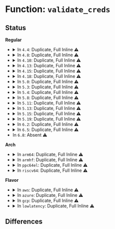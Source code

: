 # Function: <code>validate_creds</code>

## Status
<b>Regular</b>
<ul>
<li>
<details>
<summary>In <code>4.4</code>: Duplicate, Full Inline ⚠️</summary>

**Collision:** Static Duplication

**Inline:** Full

**Transformation:** False

**Instances:**

```
In kernel/fork.c (0)
Location: include/linux/cred.h:206
Inline: True
```
```
In kernel/cred.c (0)
Location: include/linux/cred.h:206
Inline: True
```
```
In kernel/cgroup.c (0)
Location: include/linux/cred.h:206
Inline: True
```
```
In kernel/user_namespace.c (0)
Location: include/linux/cred.h:206
Inline: True
```
```
In fs/open.c (0)
Location: include/linux/cred.h:206
Inline: True
```
```
In fs/file_table.c (0)
Location: include/linux/cred.h:206
Inline: True
```
```
In fs/coredump.c (0)
Location: include/linux/cred.h:206
Inline: True
```
```
In fs/proc/array.c (0)
Location: include/linux/cred.h:206
Inline: True
```
```
In security/keys/keyctl.c (0)
Location: include/linux/cred.h:206
Inline: True
```
```
In security/keys/process_keys.c (0)
Location: include/linux/cred.h:206
Inline: True
```
```
In security/keys/request_key.c (0)
Location: include/linux/cred.h:206
Inline: True
```
```
In security/keys/request_key_auth.c (0)
Location: include/linux/cred.h:206
Inline: True
```
```
In security/selinux/hooks.c (0)
Location: include/linux/cred.h:206
Inline: True
```
```
In security/apparmor/domain.c (0)
Location: include/linux/cred.h:206
Inline: True
```
```
In security/apparmor/lsm.c (0)
Location: include/linux/cred.h:206
Inline: True
```
```
In drivers/usb/core/devio.c (0)
Location: include/linux/cred.h:206
Inline: True
```
```
In net/core/sock.c (0)
Location: include/linux/cred.h:206
Inline: True
```
```
In net/unix/af_unix.c (0)
Location: include/linux/cred.h:206
Inline: True
```
```
In net/dns_resolver/dns_key.c (0)
Location: include/linux/cred.h:206
Inline: True
```
</details>
</li>
<li>
<details>
<summary>In <code>4.8</code>: Duplicate, Full Inline ⚠️</summary>

**Collision:** Static Duplication

**Inline:** Full

**Transformation:** False

**Instances:**

```
In kernel/fork.c (0)
Location: include/linux/cred.h:206
Inline: True
```
```
In kernel/cred.c (0)
Location: include/linux/cred.h:206
Inline: True
```
```
In kernel/cgroup.c (0)
Location: include/linux/cred.h:206
Inline: True
```
```
In kernel/user_namespace.c (0)
Location: include/linux/cred.h:206
Inline: True
```
```
In fs/open.c (0)
Location: include/linux/cred.h:206
Inline: True
```
```
In fs/file_table.c (0)
Location: include/linux/cred.h:206
Inline: True
```
```
In fs/coredump.c (0)
Location: include/linux/cred.h:206
Inline: True
```
```
In fs/proc/array.c (0)
Location: include/linux/cred.h:206
Inline: True
```
```
In security/keys/keyctl.c (0)
Location: include/linux/cred.h:206
Inline: True
```
```
In security/keys/process_keys.c (0)
Location: include/linux/cred.h:206
Inline: True
```
```
In security/keys/request_key.c (0)
Location: include/linux/cred.h:206
Inline: True
```
```
In security/keys/request_key_auth.c (0)
Location: include/linux/cred.h:206
Inline: True
```
```
In security/selinux/hooks.c (0)
Location: include/linux/cred.h:206
Inline: True
```
```
In security/apparmor/domain.c (0)
Location: include/linux/cred.h:206
Inline: True
```
```
In security/apparmor/lsm.c (0)
Location: include/linux/cred.h:206
Inline: True
```
```
In drivers/usb/core/devio.c (0)
Location: include/linux/cred.h:206
Inline: True
```
```
In net/core/sock.c (0)
Location: include/linux/cred.h:206
Inline: True
```
```
In net/unix/af_unix.c (0)
Location: include/linux/cred.h:206
Inline: True
```
```
In net/dns_resolver/dns_key.c (0)
Location: include/linux/cred.h:206
Inline: True
```
</details>
</li>
<li>
<details>
<summary>In <code>4.10</code>: Duplicate, Full Inline ⚠️</summary>

**Collision:** Static Duplication

**Inline:** Full

**Transformation:** False

**Instances:**

```
In arch/x86/kernel/cpu/intel_rdt_rdtgroup.c (0)
Location: include/linux/cred.h:197
Inline: True
```
```
In kernel/fork.c (0)
Location: include/linux/cred.h:197
Inline: True
```
```
In kernel/ptrace.c (0)
Location: include/linux/cred.h:197
Inline: True
```
```
In kernel/cred.c (0)
Location: include/linux/cred.h:197
Inline: True
```
```
In kernel/cgroup.c (0)
Location: include/linux/cred.h:197
Inline: True
```
```
In kernel/user_namespace.c (0)
Location: include/linux/cred.h:197
Inline: True
```
```
In fs/open.c (0)
Location: include/linux/cred.h:197
Inline: True
```
```
In fs/file_table.c (0)
Location: include/linux/cred.h:197
Inline: True
```
```
In fs/coredump.c (0)
Location: include/linux/cred.h:197
Inline: True
```
```
In fs/proc/array.c (0)
Location: include/linux/cred.h:197
Inline: True
```
```
In security/keys/keyctl.c (0)
Location: include/linux/cred.h:197
Inline: True
```
```
In security/keys/process_keys.c (0)
Location: include/linux/cred.h:197
Inline: True
```
```
In security/keys/request_key.c (0)
Location: include/linux/cred.h:197
Inline: True
```
```
In security/keys/request_key_auth.c (0)
Location: include/linux/cred.h:197
Inline: True
```
```
In security/selinux/hooks.c (0)
Location: include/linux/cred.h:197
Inline: True
```
```
In security/apparmor/domain.c (0)
Location: include/linux/cred.h:197
Inline: True
```
```
In security/apparmor/lsm.c (0)
Location: include/linux/cred.h:197
Inline: True
```
```
In drivers/usb/core/devio.c (0)
Location: include/linux/cred.h:197
Inline: True
```
```
In net/core/sock.c (0)
Location: include/linux/cred.h:197
Inline: True
```
```
In net/unix/af_unix.c (0)
Location: include/linux/cred.h:197
Inline: True
```
```
In net/dns_resolver/dns_key.c (0)
Location: include/linux/cred.h:197
Inline: True
```
</details>
</li>
<li>
<details>
<summary>In <code>4.13</code>: Duplicate, Full Inline ⚠️</summary>

**Collision:** Static Duplication

**Inline:** Full

**Transformation:** False

**Instances:**

```
In arch/x86/kernel/cpu/intel_rdt_rdtgroup.c (0)
Location: include/linux/cred.h:198
Inline: True
```
```
In kernel/fork.c (0)
Location: include/linux/cred.h:198
Inline: True
```
```
In kernel/ptrace.c (0)
Location: include/linux/cred.h:198
Inline: True
```
```
In kernel/cred.c (0)
Location: include/linux/cred.h:198
Inline: True
```
```
In kernel/cgroup/cgroup.c (0)
Location: include/linux/cred.h:198
Inline: True
```
```
In kernel/user_namespace.c (0)
Location: include/linux/cred.h:198
Inline: True
```
```
In fs/open.c (0)
Location: include/linux/cred.h:198
Inline: True
```
```
In fs/file_table.c (0)
Location: include/linux/cred.h:198
Inline: True
```
```
In fs/coredump.c (0)
Location: include/linux/cred.h:198
Inline: True
```
```
In fs/proc/array.c (0)
Location: include/linux/cred.h:198
Inline: True
```
```
In security/keys/keyctl.c (0)
Location: include/linux/cred.h:198
Inline: True
```
```
In security/keys/process_keys.c (0)
Location: include/linux/cred.h:198
Inline: True
```
```
In security/keys/request_key.c (0)
Location: include/linux/cred.h:198
Inline: True
```
```
In security/keys/request_key_auth.c (0)
Location: include/linux/cred.h:198
Inline: True
```
```
In security/selinux/hooks.c (0)
Location: include/linux/cred.h:198
Inline: True
```
```
In security/apparmor/domain.c (0)
Location: include/linux/cred.h:198
Inline: True
```
```
In security/apparmor/lsm.c (0)
Location: include/linux/cred.h:198
Inline: True
```
```
In drivers/usb/core/devio.c (0)
Location: include/linux/cred.h:198
Inline: True
```
```
In net/core/sock.c (0)
Location: include/linux/cred.h:198
Inline: True
```
```
In net/unix/af_unix.c (0)
Location: include/linux/cred.h:198
Inline: True
```
```
In net/dns_resolver/dns_key.c (0)
Location: include/linux/cred.h:198
Inline: True
```
</details>
</li>
<li>
<details>
<summary>In <code>4.15</code>: Duplicate, Full Inline ⚠️</summary>

**Collision:** Static Duplication

**Inline:** Full

**Transformation:** False

**Instances:**

```
In arch/x86/kernel/cpu/intel_rdt_rdtgroup.c (0)
Location: include/linux/cred.h:199
Inline: True
```
```
In kernel/fork.c (0)
Location: include/linux/cred.h:199
Inline: True
```
```
In kernel/ptrace.c (0)
Location: include/linux/cred.h:199
Inline: True
```
```
In kernel/cred.c (0)
Location: include/linux/cred.h:199
Inline: True
```
```
In kernel/cgroup/cgroup-v1.c (0)
Location: include/linux/cred.h:199
Inline: True
```
```
In kernel/user_namespace.c (0)
Location: include/linux/cred.h:199
Inline: True
```
```
In fs/open.c (0)
Location: include/linux/cred.h:199
Inline: True
```
```
In fs/file_table.c (0)
Location: include/linux/cred.h:199
Inline: True
```
```
In fs/coredump.c (0)
Location: include/linux/cred.h:199
Inline: True
```
```
In fs/proc/array.c (0)
Location: include/linux/cred.h:199
Inline: True
```
```
In security/keys/keyctl.c (0)
Location: include/linux/cred.h:199
Inline: True
```
```
In security/keys/process_keys.c (0)
Location: include/linux/cred.h:199
Inline: True
```
```
In security/keys/request_key.c (0)
Location: include/linux/cred.h:199
Inline: True
```
```
In security/keys/request_key_auth.c (0)
Location: include/linux/cred.h:199
Inline: True
```
```
In security/selinux/hooks.c (0)
Location: include/linux/cred.h:199
Inline: True
```
```
In security/apparmor/domain.c (0)
Location: include/linux/cred.h:199
Inline: True
```
```
In security/apparmor/lsm.c (0)
Location: include/linux/cred.h:199
Inline: True
```
```
In drivers/usb/core/devio.c (0)
Location: include/linux/cred.h:199
Inline: True
```
```
In net/core/sock.c (0)
Location: include/linux/cred.h:199
Inline: True
```
```
In net/unix/af_unix.c (0)
Location: include/linux/cred.h:199
Inline: True
```
```
In net/dns_resolver/dns_key.c (0)
Location: include/linux/cred.h:199
Inline: True
```
</details>
</li>
<li>
<details>
<summary>In <code>4.18</code>: Duplicate, Full Inline ⚠️</summary>

**Collision:** Static Duplication

**Inline:** Full

**Transformation:** False

**Instances:**

```
In arch/x86/kernel/cpu/intel_rdt_rdtgroup.c (0)
Location: include/linux/cred.h:198
Inline: True
```
```
In kernel/fork.c (0)
Location: include/linux/cred.h:198
Inline: True
```
```
In kernel/ptrace.c (0)
Location: include/linux/cred.h:198
Inline: True
```
```
In kernel/cred.c (0)
Location: include/linux/cred.h:198
Inline: True
```
```
In kernel/cgroup/cgroup-v1.c (0)
Location: include/linux/cred.h:198
Inline: True
```
```
In kernel/user_namespace.c (0)
Location: include/linux/cred.h:198
Inline: True
```
```
In fs/open.c (0)
Location: include/linux/cred.h:198
Inline: True
```
```
In fs/file_table.c (0)
Location: include/linux/cred.h:198
Inline: True
```
```
In fs/coredump.c (0)
Location: include/linux/cred.h:198
Inline: True
```
```
In fs/proc/array.c (0)
Location: include/linux/cred.h:198
Inline: True
```
```
In security/keys/keyctl.c (0)
Location: include/linux/cred.h:198
Inline: True
```
```
In security/keys/process_keys.c (0)
Location: include/linux/cred.h:198
Inline: True
```
```
In security/keys/request_key.c (0)
Location: include/linux/cred.h:198
Inline: True
```
```
In security/keys/request_key_auth.c (0)
Location: include/linux/cred.h:198
Inline: True
```
```
In security/selinux/hooks.c (0)
Location: include/linux/cred.h:198
Inline: True
```
```
In security/apparmor/domain.c (0)
Location: include/linux/cred.h:198
Inline: True
```
```
In security/apparmor/lsm.c (0)
Location: include/linux/cred.h:198
Inline: True
```
```
In drivers/usb/core/devio.c (0)
Location: include/linux/cred.h:198
Inline: True
```
```
In net/core/sock.c (0)
Location: include/linux/cred.h:198
Inline: True
```
```
In net/unix/af_unix.c (0)
Location: include/linux/cred.h:198
Inline: True
```
```
In net/dns_resolver/dns_key.c (0)
Location: include/linux/cred.h:198
Inline: True
```
</details>
</li>
<li>
<details>
<summary>In <code>5.0</code>: Duplicate, Full Inline ⚠️</summary>

**Collision:** Static Duplication

**Inline:** Full

**Transformation:** False

**Instances:**

```
In arch/x86/kernel/cpu/resctrl/rdtgroup.c (0)
Location: include/linux/cred.h:203
Inline: True
```
```
In kernel/fork.c (0)
Location: include/linux/cred.h:203
Inline: True
```
```
In kernel/ptrace.c (0)
Location: include/linux/cred.h:203
Inline: True
```
```
In kernel/cred.c (0)
Location: include/linux/cred.h:203
Inline: True
```
```
In kernel/cgroup/cgroup-v1.c (0)
Location: include/linux/cred.h:203
Inline: True
```
```
In kernel/user_namespace.c (0)
Location: include/linux/cred.h:203
Inline: True
```
```
In fs/open.c (0)
Location: include/linux/cred.h:203
Inline: True
```
```
In fs/file_table.c (0)
Location: include/linux/cred.h:203
Inline: True
```
```
In fs/coredump.c (0)
Location: include/linux/cred.h:203
Inline: True
```
```
In fs/proc/array.c (0)
Location: include/linux/cred.h:203
Inline: True
```
```
In security/keys/keyctl.c (0)
Location: include/linux/cred.h:203
Inline: True
```
```
In security/keys/process_keys.c (0)
Location: include/linux/cred.h:203
Inline: True
```
```
In security/keys/request_key.c (0)
Location: include/linux/cred.h:203
Inline: True
```
```
In security/keys/request_key_auth.c (0)
Location: include/linux/cred.h:203
Inline: True
```
```
In security/selinux/hooks.c (0)
Location: include/linux/cred.h:203
Inline: True
```
```
In security/apparmor/domain.c (0)
Location: include/linux/cred.h:203
Inline: True
```
```
In security/apparmor/lsm.c (0)
Location: include/linux/cred.h:203
Inline: True
```
```
In drivers/usb/core/devio.c (0)
Location: include/linux/cred.h:203
Inline: True
```
```
In net/core/sock.c (0)
Location: include/linux/cred.h:203
Inline: True
```
```
In net/unix/af_unix.c (0)
Location: include/linux/cred.h:203
Inline: True
```
```
In net/dns_resolver/dns_key.c (0)
Location: include/linux/cred.h:203
Inline: True
```
</details>
</li>
<li>
<details>
<summary>In <code>5.3</code>: Duplicate, Full Inline ⚠️</summary>

**Collision:** Static Duplication

**Inline:** Full

**Transformation:** False

**Instances:**

```
In arch/x86/kernel/cpu/resctrl/rdtgroup.c (0)
Location: include/linux/cred.h:203
Inline: True
```
```
In kernel/fork.c (0)
Location: include/linux/cred.h:203
Inline: True
```
```
In kernel/ptrace.c (0)
Location: include/linux/cred.h:203
Inline: True
```
```
In kernel/cred.c (0)
Location: include/linux/cred.h:203
Inline: True
```
```
In kernel/cgroup/cgroup-v1.c (0)
Location: include/linux/cred.h:203
Inline: True
```
```
In kernel/user_namespace.c (0)
Location: include/linux/cred.h:203
Inline: True
```
```
In fs/open.c (0)
Location: include/linux/cred.h:203
Inline: True
```
```
In fs/file_table.c (0)
Location: include/linux/cred.h:203
Inline: True
```
```
In fs/fs_context.c (0)
Location: include/linux/cred.h:203
Inline: True
```
```
In fs/coredump.c (0)
Location: include/linux/cred.h:203
Inline: True
```
```
In fs/proc/array.c (0)
Location: include/linux/cred.h:203
Inline: True
```
```
In security/keys/keyctl.c (0)
Location: include/linux/cred.h:203
Inline: True
```
```
In security/keys/process_keys.c (0)
Location: include/linux/cred.h:203
Inline: True
```
```
In security/keys/request_key.c (0)
Location: include/linux/cred.h:203
Inline: True
```
```
In security/keys/request_key_auth.c (0)
Location: include/linux/cred.h:203
Inline: True
```
```
In security/selinux/hooks.c (0)
Location: include/linux/cred.h:203
Inline: True
```
```
In security/apparmor/domain.c (0)
Location: include/linux/cred.h:203
Inline: True
```
```
In security/apparmor/lsm.c (0)
Location: include/linux/cred.h:203
Inline: True
```
```
In drivers/usb/core/devio.c (0)
Location: include/linux/cred.h:203
Inline: True
```
```
In net/core/sock.c (0)
Location: include/linux/cred.h:203
Inline: True
```
```
In net/unix/af_unix.c (0)
Location: include/linux/cred.h:203
Inline: True
```
```
In net/dns_resolver/dns_key.c (0)
Location: include/linux/cred.h:203
Inline: True
```
</details>
</li>
<li>
<details>
<summary>In <code>5.4</code>: Duplicate, Full Inline ⚠️</summary>

**Collision:** Static Duplication

**Inline:** Full

**Transformation:** False

**Instances:**

```
In arch/x86/kernel/cpu/resctrl/rdtgroup.c (0)
Location: include/linux/cred.h:203
Inline: True
```
```
In kernel/fork.c (0)
Location: include/linux/cred.h:203
Inline: True
```
```
In kernel/ptrace.c (0)
Location: include/linux/cred.h:203
Inline: True
```
```
In kernel/cred.c (0)
Location: include/linux/cred.h:203
Inline: True
```
```
In kernel/cgroup/cgroup-v1.c (0)
Location: include/linux/cred.h:203
Inline: True
```
```
In kernel/user_namespace.c (0)
Location: include/linux/cred.h:203
Inline: True
```
```
In fs/open.c (0)
Location: include/linux/cred.h:203
Inline: True
```
```
In fs/file_table.c (0)
Location: include/linux/cred.h:203
Inline: True
```
```
In fs/fs_context.c (0)
Location: include/linux/cred.h:203
Inline: True
```
```
In fs/io_uring.c (0)
Location: include/linux/cred.h:203
Inline: True
```
```
In fs/coredump.c (0)
Location: include/linux/cred.h:203
Inline: True
```
```
In fs/proc/array.c (0)
Location: include/linux/cred.h:203
Inline: True
```
```
In security/keys/keyctl.c (0)
Location: include/linux/cred.h:203
Inline: True
```
```
In security/keys/process_keys.c (0)
Location: include/linux/cred.h:203
Inline: True
```
```
In security/keys/request_key.c (0)
Location: include/linux/cred.h:203
Inline: True
```
```
In security/keys/request_key_auth.c (0)
Location: include/linux/cred.h:203
Inline: True
```
```
In security/selinux/hooks.c (0)
Location: include/linux/cred.h:203
Inline: True
```
```
In security/apparmor/domain.c (0)
Location: include/linux/cred.h:203
Inline: True
```
```
In security/apparmor/lsm.c (0)
Location: include/linux/cred.h:203
Inline: True
```
```
In drivers/usb/core/devio.c (0)
Location: include/linux/cred.h:203
Inline: True
```
```
In net/core/sock.c (0)
Location: include/linux/cred.h:203
Inline: True
```
```
In net/unix/af_unix.c (0)
Location: include/linux/cred.h:203
Inline: True
```
```
In net/dns_resolver/dns_key.c (0)
Location: include/linux/cred.h:203
Inline: True
```
</details>
</li>
<li>
<details>
<summary>In <code>5.8</code>: Duplicate, Full Inline ⚠️</summary>

**Collision:** Static Duplication

**Inline:** Full

**Transformation:** False

**Instances:**

```
In arch/x86/kernel/cpu/resctrl/rdtgroup.c (0)
Location: include/linux/cred.h:204
Inline: True
```
```
In kernel/fork.c (0)
Location: include/linux/cred.h:204
Inline: True
```
```
In kernel/ptrace.c (0)
Location: include/linux/cred.h:204
Inline: True
```
```
In kernel/nsproxy.c (0)
Location: include/linux/cred.h:204
Inline: True
```
```
In kernel/cred.c (0)
Location: include/linux/cred.h:204
Inline: True
```
```
In kernel/cgroup/cgroup-v1.c (0)
Location: include/linux/cred.h:204
Inline: True
```
```
In kernel/user_namespace.c (0)
Location: include/linux/cred.h:204
Inline: True
```
```
In kernel/watch_queue.c (0)
Location: include/linux/cred.h:204
Inline: True
```
```
In fs/open.c (0)
Location: include/linux/cred.h:204
Inline: True
```
```
In fs/file_table.c (0)
Location: include/linux/cred.h:204
Inline: True
```
```
In fs/fs_context.c (0)
Location: include/linux/cred.h:204
Inline: True
```
```
In fs/aio.c (0)
Location: include/linux/cred.h:204
Inline: True
```
```
In fs/io_uring.c (0)
Location: include/linux/cred.h:204
Inline: True
```
```
In fs/io-wq.c (0)
Location: include/linux/cred.h:204
Inline: True
```
```
In fs/coredump.c (0)
Location: include/linux/cred.h:204
Inline: True
```
```
In fs/proc/array.c (0)
Location: include/linux/cred.h:204
Inline: True
```
```
In security/keys/keyctl.c (0)
Location: include/linux/cred.h:204
Inline: True
```
```
In security/keys/process_keys.c (0)
Location: include/linux/cred.h:204
Inline: True
```
```
In security/keys/request_key.c (0)
Location: include/linux/cred.h:204
Inline: True
```
```
In security/keys/request_key_auth.c (0)
Location: include/linux/cred.h:204
Inline: True
```
```
In security/selinux/hooks.c (0)
Location: include/linux/cred.h:204
Inline: True
```
```
In security/apparmor/domain.c (0)
Location: include/linux/cred.h:204
Inline: True
```
```
In security/apparmor/lsm.c (0)
Location: include/linux/cred.h:204
Inline: True
```
```
In drivers/usb/core/devio.c (0)
Location: include/linux/cred.h:204
Inline: True
```
```
In net/core/sock.c (0)
Location: include/linux/cred.h:204
Inline: True
```
```
In net/unix/af_unix.c (0)
Location: include/linux/cred.h:204
Inline: True
```
```
In net/dns_resolver/dns_key.c (0)
Location: include/linux/cred.h:204
Inline: True
```
</details>
</li>
<li>
<details>
<summary>In <code>5.11</code>: Duplicate, Full Inline ⚠️</summary>

**Collision:** Static Duplication

**Inline:** Full

**Transformation:** False

**Instances:**

```
In arch/x86/kernel/cpu/resctrl/rdtgroup.c (0)
Location: include/linux/cred.h:204
Inline: True
```
```
In kernel/fork.c (0)
Location: include/linux/cred.h:204
Inline: True
```
```
In kernel/ptrace.c (0)
Location: include/linux/cred.h:204
Inline: True
```
```
In kernel/nsproxy.c (0)
Location: include/linux/cred.h:204
Inline: True
```
```
In kernel/cred.c (0)
Location: include/linux/cred.h:204
Inline: True
```
```
In kernel/cgroup/cgroup-v1.c (0)
Location: include/linux/cred.h:204
Inline: True
```
```
In kernel/user_namespace.c (0)
Location: include/linux/cred.h:204
Inline: True
```
```
In kernel/watch_queue.c (0)
Location: include/linux/cred.h:204
Inline: True
```
```
In fs/open.c (0)
Location: include/linux/cred.h:204
Inline: True
```
```
In fs/file_table.c (0)
Location: include/linux/cred.h:204
Inline: True
```
```
In fs/fs_context.c (0)
Location: include/linux/cred.h:204
Inline: True
```
```
In fs/aio.c (0)
Location: include/linux/cred.h:204
Inline: True
```
```
In fs/io_uring.c (0)
Location: include/linux/cred.h:204
Inline: True
```
```
In fs/io-wq.c (0)
Location: include/linux/cred.h:204
Inline: True
```
```
In fs/coredump.c (0)
Location: include/linux/cred.h:204
Inline: True
```
```
In fs/proc/array.c (0)
Location: include/linux/cred.h:204
Inline: True
```
```
In security/keys/keyctl.c (0)
Location: include/linux/cred.h:204
Inline: True
```
```
In security/keys/process_keys.c (0)
Location: include/linux/cred.h:204
Inline: True
```
```
In security/keys/request_key.c (0)
Location: include/linux/cred.h:204
Inline: True
```
```
In security/keys/request_key_auth.c (0)
Location: include/linux/cred.h:204
Inline: True
```
```
In security/selinux/hooks.c (0)
Location: include/linux/cred.h:204
Inline: True
```
```
In security/apparmor/domain.c (0)
Location: include/linux/cred.h:204
Inline: True
```
```
In security/apparmor/lsm.c (0)
Location: include/linux/cred.h:204
Inline: True
```
```
In drivers/usb/core/devio.c (0)
Location: include/linux/cred.h:204
Inline: True
```
```
In net/core/sock.c (0)
Location: include/linux/cred.h:204
Inline: True
```
```
In net/unix/af_unix.c (0)
Location: include/linux/cred.h:204
Inline: True
```
```
In net/dns_resolver/dns_key.c (0)
Location: include/linux/cred.h:204
Inline: True
```
</details>
</li>
<li>
<details>
<summary>In <code>5.13</code>: Duplicate, Full Inline ⚠️</summary>

**Collision:** Static Duplication

**Inline:** Full

**Transformation:** False

**Instances:**

```
In arch/x86/kernel/cpu/resctrl/rdtgroup.c (0)
Location: include/linux/cred.h:205
Inline: True
```
```
In kernel/fork.c (0)
Location: include/linux/cred.h:205
Inline: True
```
```
In kernel/ptrace.c (0)
Location: include/linux/cred.h:205
Inline: True
```
```
In kernel/nsproxy.c (0)
Location: include/linux/cred.h:205
Inline: True
```
```
In kernel/cred.c (0)
Location: include/linux/cred.h:205
Inline: True
```
```
In kernel/cgroup/cgroup-v1.c (0)
Location: include/linux/cred.h:205
Inline: True
```
```
In kernel/user_namespace.c (0)
Location: include/linux/cred.h:205
Inline: True
```
```
In kernel/watch_queue.c (0)
Location: include/linux/cred.h:205
Inline: True
```
```
In fs/open.c (0)
Location: include/linux/cred.h:205
Inline: True
```
```
In fs/file_table.c (0)
Location: include/linux/cred.h:205
Inline: True
```
```
In fs/fs_context.c (0)
Location: include/linux/cred.h:205
Inline: True
```
```
In fs/aio.c (0)
Location: include/linux/cred.h:205
Inline: True
```
```
In fs/io_uring.c (0)
Location: include/linux/cred.h:205
Inline: True
```
```
In fs/coredump.c (0)
Location: include/linux/cred.h:205
Inline: True
```
```
In fs/proc/array.c (0)
Location: include/linux/cred.h:205
Inline: True
```
```
In security/keys/keyctl.c (0)
Location: include/linux/cred.h:205
Inline: True
```
```
In security/keys/process_keys.c (0)
Location: include/linux/cred.h:205
Inline: True
```
```
In security/keys/request_key.c (0)
Location: include/linux/cred.h:205
Inline: True
```
```
In security/keys/request_key_auth.c (0)
Location: include/linux/cred.h:205
Inline: True
```
```
In security/selinux/hooks.c (0)
Location: include/linux/cred.h:205
Inline: True
```
```
In security/apparmor/domain.c (0)
Location: include/linux/cred.h:205
Inline: True
```
```
In security/apparmor/lsm.c (0)
Location: include/linux/cred.h:205
Inline: True
```
```
In drivers/usb/core/devio.c (0)
Location: include/linux/cred.h:205
Inline: True
```
```
In net/core/sock.c (0)
Location: include/linux/cred.h:205
Inline: True
```
```
In net/unix/af_unix.c (0)
Location: include/linux/cred.h:205
Inline: True
```
```
In net/dns_resolver/dns_key.c (0)
Location: include/linux/cred.h:205
Inline: True
```
</details>
</li>
<li>
<details>
<summary>In <code>5.15</code>: Duplicate, Full Inline ⚠️</summary>

**Collision:** Static Duplication

**Inline:** Full

**Transformation:** False

**Instances:**

```
In arch/x86/kernel/cpu/resctrl/rdtgroup.c (0)
Location: include/linux/cred.h:205
Inline: True
```
```
In kernel/fork.c (0)
Location: include/linux/cred.h:205
Inline: True
```
```
In kernel/ptrace.c (0)
Location: include/linux/cred.h:205
Inline: True
```
```
In kernel/nsproxy.c (0)
Location: include/linux/cred.h:205
Inline: True
```
```
In kernel/cred.c (0)
Location: include/linux/cred.h:205
Inline: True
```
```
In kernel/cgroup/cgroup-v1.c (0)
Location: include/linux/cred.h:205
Inline: True
```
```
In kernel/user_namespace.c (0)
Location: include/linux/cred.h:205
Inline: True
```
```
In kernel/watch_queue.c (0)
Location: include/linux/cred.h:205
Inline: True
```
```
In fs/open.c (0)
Location: include/linux/cred.h:205
Inline: True
```
```
In fs/file_table.c (0)
Location: include/linux/cred.h:205
Inline: True
```
```
In fs/fs_context.c (0)
Location: include/linux/cred.h:205
Inline: True
```
```
In fs/aio.c (0)
Location: include/linux/cred.h:205
Inline: True
```
```
In fs/io_uring.c (0)
Location: include/linux/cred.h:205
Inline: True
```
```
In fs/coredump.c (0)
Location: include/linux/cred.h:205
Inline: True
```
```
In fs/proc/array.c (0)
Location: include/linux/cred.h:205
Inline: True
```
```
In security/keys/keyctl.c (0)
Location: include/linux/cred.h:205
Inline: True
```
```
In security/keys/process_keys.c (0)
Location: include/linux/cred.h:205
Inline: True
```
```
In security/keys/request_key.c (0)
Location: include/linux/cred.h:205
Inline: True
```
```
In security/keys/request_key_auth.c (0)
Location: include/linux/cred.h:205
Inline: True
```
```
In security/selinux/hooks.c (0)
Location: include/linux/cred.h:205
Inline: True
```
```
In security/apparmor/domain.c (0)
Location: include/linux/cred.h:205
Inline: True
```
```
In security/apparmor/lsm.c (0)
Location: include/linux/cred.h:205
Inline: True
```
```
In drivers/usb/core/devio.c (0)
Location: include/linux/cred.h:205
Inline: True
```
```
In net/core/sock.c (0)
Location: include/linux/cred.h:205
Inline: True
```
```
In net/unix/af_unix.c (0)
Location: include/linux/cred.h:205
Inline: True
```
```
In net/dns_resolver/dns_key.c (0)
Location: include/linux/cred.h:205
Inline: True
```
</details>
</li>
<li>
<details>
<summary>In <code>5.19</code>: Duplicate, Full Inline ⚠️</summary>

**Collision:** Static Duplication

**Inline:** Full

**Transformation:** False

**Instances:**

```
In arch/x86/kernel/cpu/resctrl/rdtgroup.c (0)
Location: include/linux/cred.h:205
Inline: True
```
```
In kernel/fork.c (0)
Location: include/linux/cred.h:205
Inline: True
```
```
In kernel/ptrace.c (0)
Location: include/linux/cred.h:205
Inline: True
```
```
In kernel/nsproxy.c (0)
Location: include/linux/cred.h:205
Inline: True
```
```
In kernel/cred.c (0)
Location: include/linux/cred.h:205
Inline: True
```
```
In kernel/cgroup/cgroup-v1.c (0)
Location: include/linux/cred.h:205
Inline: True
```
```
In kernel/user_namespace.c (0)
Location: include/linux/cred.h:205
Inline: True
```
```
In kernel/watch_queue.c (0)
Location: include/linux/cred.h:205
Inline: True
```
```
In fs/open.c (0)
Location: include/linux/cred.h:205
Inline: True
```
```
In fs/file_table.c (0)
Location: include/linux/cred.h:205
Inline: True
```
```
In fs/fs_context.c (0)
Location: include/linux/cred.h:205
Inline: True
```
```
In fs/aio.c (0)
Location: include/linux/cred.h:205
Inline: True
```
```
In fs/coredump.c (0)
Location: include/linux/cred.h:205
Inline: True
```
```
In fs/proc/array.c (0)
Location: include/linux/cred.h:205
Inline: True
```
```
In security/keys/keyctl.c (0)
Location: include/linux/cred.h:205
Inline: True
```
```
In security/keys/process_keys.c (0)
Location: include/linux/cred.h:205
Inline: True
```
```
In security/keys/request_key.c (0)
Location: include/linux/cred.h:205
Inline: True
```
```
In security/keys/request_key_auth.c (0)
Location: include/linux/cred.h:205
Inline: True
```
```
In security/selinux/hooks.c (0)
Location: include/linux/cred.h:205
Inline: True
```
```
In security/apparmor/domain.c (0)
Location: include/linux/cred.h:205
Inline: True
```
```
In security/apparmor/lsm.c (0)
Location: include/linux/cred.h:205
Inline: True
```
```
In io_uring/io_uring.c (0)
Location: include/linux/cred.h:205
Inline: True
```
```
In drivers/base/firmware_loader/main.c (0)
Location: include/linux/cred.h:205
Inline: True
```
```
In drivers/usb/core/devio.c (0)
Location: include/linux/cred.h:205
Inline: True
```
```
In net/core/sock.c (0)
Location: include/linux/cred.h:205
Inline: True
```
```
In net/unix/af_unix.c (0)
Location: include/linux/cred.h:205
Inline: True
```
```
In net/dns_resolver/dns_key.c (0)
Location: include/linux/cred.h:205
Inline: True
```
</details>
</li>
<li>
<details>
<summary>In <code>6.2</code>: Duplicate, Full Inline ⚠️</summary>

**Collision:** Static Duplication

**Inline:** Full

**Transformation:** False

**Instances:**

```
In arch/x86/kernel/cpu/resctrl/rdtgroup.c (0)
Location: include/linux/cred.h:205
Inline: True
```
```
In kernel/fork.c (0)
Location: include/linux/cred.h:205
Inline: True
```
```
In kernel/ptrace.c (0)
Location: include/linux/cred.h:205
Inline: True
```
```
In kernel/nsproxy.c (0)
Location: include/linux/cred.h:205
Inline: True
```
```
In kernel/cred.c (0)
Location: include/linux/cred.h:205
Inline: True
```
```
In kernel/cgroup/cgroup-v1.c (0)
Location: include/linux/cred.h:205
Inline: True
```
```
In kernel/user_namespace.c (0)
Location: include/linux/cred.h:205
Inline: True
```
```
In kernel/watch_queue.c (0)
Location: include/linux/cred.h:205
Inline: True
```
```
In fs/open.c (0)
Location: include/linux/cred.h:205
Inline: True
```
```
In fs/file_table.c (0)
Location: include/linux/cred.h:205
Inline: True
```
```
In fs/fs_context.c (0)
Location: include/linux/cred.h:205
Inline: True
```
```
In fs/aio.c (0)
Location: include/linux/cred.h:205
Inline: True
```
```
In fs/coredump.c (0)
Location: include/linux/cred.h:205
Inline: True
```
```
In fs/proc/array.c (0)
Location: include/linux/cred.h:205
Inline: True
```
```
In security/keys/keyctl.c (0)
Location: include/linux/cred.h:205
Inline: True
```
```
In security/keys/process_keys.c (0)
Location: include/linux/cred.h:205
Inline: True
```
```
In security/keys/request_key.c (0)
Location: include/linux/cred.h:205
Inline: True
```
```
In security/keys/request_key_auth.c (0)
Location: include/linux/cred.h:205
Inline: True
```
```
In security/selinux/hooks.c (0)
Location: include/linux/cred.h:205
Inline: True
```
```
In security/apparmor/audit.c (0)
Location: include/linux/cred.h:205
Inline: True
```
```
In security/apparmor/domain.c (0)
Location: include/linux/cred.h:205
Inline: True
```
```
In security/apparmor/lsm.c (0)
Location: include/linux/cred.h:205
Inline: True
```
```
In io_uring/io_uring.c (0)
Location: include/linux/cred.h:205
Inline: True
```
```
In io_uring/sqpoll.c (0)
Location: include/linux/cred.h:205
Inline: True
```
```
In drivers/base/firmware_loader/main.c (0)
Location: include/linux/cred.h:205
Inline: True
```
```
In drivers/usb/core/devio.c (0)
Location: include/linux/cred.h:205
Inline: True
```
```
In net/core/sock.c (0)
Location: include/linux/cred.h:205
Inline: True
```
```
In net/unix/af_unix.c (0)
Location: include/linux/cred.h:205
Inline: True
```
```
In net/dns_resolver/dns_key.c (0)
Location: include/linux/cred.h:205
Inline: True
```
</details>
</li>
<li>
<details>
<summary>In <code>6.5</code>: Duplicate, Full Inline ⚠️</summary>

**Collision:** Static Duplication

**Inline:** Full

**Transformation:** False

**Instances:**

```
In arch/x86/kernel/cpu/resctrl/rdtgroup.c (0)
Location: include/linux/cred.h:205
Inline: True
```
```
In kernel/fork.c (0)
Location: include/linux/cred.h:205
Inline: True
```
```
In kernel/ptrace.c (0)
Location: include/linux/cred.h:205
Inline: True
```
```
In kernel/nsproxy.c (0)
Location: include/linux/cred.h:205
Inline: True
```
```
In kernel/cred.c (0)
Location: include/linux/cred.h:205
Inline: True
```
```
In kernel/cgroup/cgroup-v1.c (0)
Location: include/linux/cred.h:205
Inline: True
```
```
In kernel/user_namespace.c (0)
Location: include/linux/cred.h:205
Inline: True
```
```
In kernel/trace/trace_events_user.c (0)
Location: include/linux/cred.h:205
Inline: True
```
```
In kernel/watch_queue.c (0)
Location: include/linux/cred.h:205
Inline: True
```
```
In fs/open.c (0)
Location: include/linux/cred.h:205
Inline: True
```
```
In fs/file_table.c (0)
Location: include/linux/cred.h:205
Inline: True
```
```
In fs/fs_context.c (0)
Location: include/linux/cred.h:205
Inline: True
```
```
In fs/aio.c (0)
Location: include/linux/cred.h:205
Inline: True
```
```
In fs/coredump.c (0)
Location: include/linux/cred.h:205
Inline: True
```
```
In fs/proc/array.c (0)
Location: include/linux/cred.h:205
Inline: True
```
```
In security/keys/keyctl.c (0)
Location: include/linux/cred.h:205
Inline: True
```
```
In security/keys/process_keys.c (0)
Location: include/linux/cred.h:205
Inline: True
```
```
In security/keys/request_key.c (0)
Location: include/linux/cred.h:205
Inline: True
```
```
In security/keys/request_key_auth.c (0)
Location: include/linux/cred.h:205
Inline: True
```
```
In security/selinux/hooks.c (0)
Location: include/linux/cred.h:205
Inline: True
```
```
In security/apparmor/audit.c (0)
Location: include/linux/cred.h:205
Inline: True
```
```
In security/apparmor/domain.c (0)
Location: include/linux/cred.h:205
Inline: True
```
```
In security/apparmor/lsm.c (0)
Location: include/linux/cred.h:205
Inline: True
```
```
In io_uring/io_uring.c (0)
Location: include/linux/cred.h:205
Inline: True
```
```
In io_uring/sqpoll.c (0)
Location: include/linux/cred.h:205
Inline: True
```
```
In drivers/base/firmware_loader/main.c (0)
Location: include/linux/cred.h:205
Inline: True
```
```
In drivers/usb/core/devio.c (0)
Location: include/linux/cred.h:205
Inline: True
```
```
In net/core/sock.c (0)
Location: include/linux/cred.h:205
Inline: True
```
```
In net/unix/af_unix.c (0)
Location: include/linux/cred.h:205
Inline: True
```
```
In net/dns_resolver/dns_key.c (0)
Location: include/linux/cred.h:205
Inline: True
```
</details>
</li>
<li>
In <code>6.8</code>: Absent ⚠️
</li>
</ul>
<b>Arch</b>
<ul>
<li>
<details>
<summary>In <code>arm64</code>: Duplicate, Full Inline ⚠️</summary>

**Collision:** Static Duplication

**Inline:** Full

**Transformation:** False

**Instances:**

```
In kernel/fork.c (0)
Location: include/linux/cred.h:203
Inline: True
```
```
In kernel/ptrace.c (0)
Location: include/linux/cred.h:203
Inline: True
```
```
In kernel/cred.c (0)
Location: include/linux/cred.h:203
Inline: True
```
```
In kernel/cgroup/cgroup-v1.c (0)
Location: include/linux/cred.h:203
Inline: True
```
```
In kernel/user_namespace.c (0)
Location: include/linux/cred.h:203
Inline: True
```
```
In fs/open.c (0)
Location: include/linux/cred.h:203
Inline: True
```
```
In fs/file_table.c (0)
Location: include/linux/cred.h:203
Inline: True
```
```
In fs/fs_context.c (0)
Location: include/linux/cred.h:203
Inline: True
```
```
In fs/io_uring.c (0)
Location: include/linux/cred.h:203
Inline: True
```
```
In fs/coredump.c (0)
Location: include/linux/cred.h:203
Inline: True
```
```
In fs/proc/array.c (0)
Location: include/linux/cred.h:203
Inline: True
```
```
In security/keys/keyctl.c (0)
Location: include/linux/cred.h:203
Inline: True
```
```
In security/keys/process_keys.c (0)
Location: include/linux/cred.h:203
Inline: True
```
```
In security/keys/request_key.c (0)
Location: include/linux/cred.h:203
Inline: True
```
```
In security/keys/request_key_auth.c (0)
Location: include/linux/cred.h:203
Inline: True
```
```
In security/selinux/hooks.c (0)
Location: include/linux/cred.h:203
Inline: True
```
```
In security/apparmor/domain.c (0)
Location: include/linux/cred.h:203
Inline: True
```
```
In security/apparmor/lsm.c (0)
Location: include/linux/cred.h:203
Inline: True
```
```
In drivers/usb/core/devio.c (0)
Location: include/linux/cred.h:203
Inline: True
```
```
In net/core/sock.c (0)
Location: include/linux/cred.h:203
Inline: True
```
```
In net/unix/af_unix.c (0)
Location: include/linux/cred.h:203
Inline: True
```
```
In net/dns_resolver/dns_key.c (0)
Location: include/linux/cred.h:203
Inline: True
```
</details>
</li>
<li>
<details>
<summary>In <code>armhf</code>: Duplicate, Full Inline ⚠️</summary>

**Collision:** Static Duplication

**Inline:** Full

**Transformation:** False

**Instances:**

```
In kernel/fork.c (0)
Location: include/linux/cred.h:203
Inline: True
```
```
In kernel/ptrace.c (0)
Location: include/linux/cred.h:203
Inline: True
```
```
In kernel/cred.c (0)
Location: include/linux/cred.h:203
Inline: True
```
```
In kernel/cgroup/cgroup-v1.c (0)
Location: include/linux/cred.h:203
Inline: True
```
```
In kernel/user_namespace.c (0)
Location: include/linux/cred.h:203
Inline: True
```
```
In fs/open.c (0)
Location: include/linux/cred.h:203
Inline: True
```
```
In fs/file_table.c (0)
Location: include/linux/cred.h:203
Inline: True
```
```
In fs/fs_context.c (0)
Location: include/linux/cred.h:203
Inline: True
```
```
In fs/io_uring.c (0)
Location: include/linux/cred.h:203
Inline: True
```
```
In fs/coredump.c (0)
Location: include/linux/cred.h:203
Inline: True
```
```
In fs/proc/array.c (0)
Location: include/linux/cred.h:203
Inline: True
```
```
In security/keys/keyctl.c (0)
Location: include/linux/cred.h:203
Inline: True
```
```
In security/keys/process_keys.c (0)
Location: include/linux/cred.h:203
Inline: True
```
```
In security/keys/request_key.c (0)
Location: include/linux/cred.h:203
Inline: True
```
```
In security/keys/request_key_auth.c (0)
Location: include/linux/cred.h:203
Inline: True
```
```
In security/selinux/hooks.c (0)
Location: include/linux/cred.h:203
Inline: True
```
```
In security/apparmor/domain.c (0)
Location: include/linux/cred.h:203
Inline: True
```
```
In security/apparmor/lsm.c (0)
Location: include/linux/cred.h:203
Inline: True
```
```
In drivers/usb/core/devio.c (0)
Location: include/linux/cred.h:203
Inline: True
```
```
In net/core/sock.c (0)
Location: include/linux/cred.h:203
Inline: True
```
```
In net/unix/af_unix.c (0)
Location: include/linux/cred.h:203
Inline: True
```
```
In net/dns_resolver/dns_key.c (0)
Location: include/linux/cred.h:203
Inline: True
```
</details>
</li>
<li>
<details>
<summary>In <code>ppc64el</code>: Duplicate, Full Inline ⚠️</summary>

**Collision:** Static Duplication

**Inline:** Full

**Transformation:** False

**Instances:**

```
In kernel/fork.c (0)
Location: include/linux/cred.h:203
Inline: True
```
```
In kernel/ptrace.c (0)
Location: include/linux/cred.h:203
Inline: True
```
```
In kernel/cred.c (0)
Location: include/linux/cred.h:203
Inline: True
```
```
In kernel/cgroup/cgroup-v1.c (0)
Location: include/linux/cred.h:203
Inline: True
```
```
In kernel/user_namespace.c (0)
Location: include/linux/cred.h:203
Inline: True
```
```
In fs/open.c (0)
Location: include/linux/cred.h:203
Inline: True
```
```
In fs/file_table.c (0)
Location: include/linux/cred.h:203
Inline: True
```
```
In fs/fs_context.c (0)
Location: include/linux/cred.h:203
Inline: True
```
```
In fs/io_uring.c (0)
Location: include/linux/cred.h:203
Inline: True
```
```
In fs/coredump.c (0)
Location: include/linux/cred.h:203
Inline: True
```
```
In fs/proc/array.c (0)
Location: include/linux/cred.h:203
Inline: True
```
```
In security/keys/keyctl.c (0)
Location: include/linux/cred.h:203
Inline: True
```
```
In security/keys/process_keys.c (0)
Location: include/linux/cred.h:203
Inline: True
```
```
In security/keys/request_key.c (0)
Location: include/linux/cred.h:203
Inline: True
```
```
In security/keys/request_key_auth.c (0)
Location: include/linux/cred.h:203
Inline: True
```
```
In security/selinux/hooks.c (0)
Location: include/linux/cred.h:203
Inline: True
```
```
In security/apparmor/domain.c (0)
Location: include/linux/cred.h:203
Inline: True
```
```
In security/apparmor/lsm.c (0)
Location: include/linux/cred.h:203
Inline: True
```
```
In drivers/usb/core/devio.c (0)
Location: include/linux/cred.h:203
Inline: True
```
```
In net/core/sock.c (0)
Location: include/linux/cred.h:203
Inline: True
```
```
In net/unix/af_unix.c (0)
Location: include/linux/cred.h:203
Inline: True
```
```
In net/dns_resolver/dns_key.c (0)
Location: include/linux/cred.h:203
Inline: True
```
</details>
</li>
<li>
<details>
<summary>In <code>riscv64</code>: Duplicate, Full Inline ⚠️</summary>

**Collision:** Static Duplication

**Inline:** Full

**Transformation:** False

**Instances:**

```
In kernel/fork.c (0)
Location: include/linux/cred.h:203
Inline: True
```
```
In kernel/ptrace.c (0)
Location: include/linux/cred.h:203
Inline: True
```
```
In kernel/cred.c (0)
Location: include/linux/cred.h:203
Inline: True
```
```
In kernel/cgroup/cgroup-v1.c (0)
Location: include/linux/cred.h:203
Inline: True
```
```
In kernel/user_namespace.c (0)
Location: include/linux/cred.h:203
Inline: True
```
```
In fs/open.c (0)
Location: include/linux/cred.h:203
Inline: True
```
```
In fs/file_table.c (0)
Location: include/linux/cred.h:203
Inline: True
```
```
In fs/fs_context.c (0)
Location: include/linux/cred.h:203
Inline: True
```
```
In fs/io_uring.c (0)
Location: include/linux/cred.h:203
Inline: True
```
```
In fs/coredump.c (0)
Location: include/linux/cred.h:203
Inline: True
```
```
In fs/proc/array.c (0)
Location: include/linux/cred.h:203
Inline: True
```
```
In security/keys/keyctl.c (0)
Location: include/linux/cred.h:203
Inline: True
```
```
In security/keys/process_keys.c (0)
Location: include/linux/cred.h:203
Inline: True
```
```
In security/keys/request_key.c (0)
Location: include/linux/cred.h:203
Inline: True
```
```
In security/keys/request_key_auth.c (0)
Location: include/linux/cred.h:203
Inline: True
```
```
In security/selinux/hooks.c (0)
Location: include/linux/cred.h:203
Inline: True
```
```
In security/apparmor/domain.c (0)
Location: include/linux/cred.h:203
Inline: True
```
```
In security/apparmor/lsm.c (0)
Location: include/linux/cred.h:203
Inline: True
```
```
In drivers/usb/core/devio.c (0)
Location: include/linux/cred.h:203
Inline: True
```
```
In net/core/sock.c (0)
Location: include/linux/cred.h:203
Inline: True
```
```
In net/unix/af_unix.c (0)
Location: include/linux/cred.h:203
Inline: True
```
```
In net/dns_resolver/dns_key.c (0)
Location: include/linux/cred.h:203
Inline: True
```
</details>
</li>
</ul>
<b>Flavor</b>
<ul>
<li>
<details>
<summary>In <code>aws</code>: Duplicate, Full Inline ⚠️</summary>

**Collision:** Static Duplication

**Inline:** Full

**Transformation:** False

**Instances:**

```
In arch/x86/kernel/cpu/resctrl/rdtgroup.c (0)
Location: include/linux/cred.h:203
Inline: True
```
```
In kernel/fork.c (0)
Location: include/linux/cred.h:203
Inline: True
```
```
In kernel/ptrace.c (0)
Location: include/linux/cred.h:203
Inline: True
```
```
In kernel/cred.c (0)
Location: include/linux/cred.h:203
Inline: True
```
```
In kernel/cgroup/cgroup-v1.c (0)
Location: include/linux/cred.h:203
Inline: True
```
```
In kernel/user_namespace.c (0)
Location: include/linux/cred.h:203
Inline: True
```
```
In fs/open.c (0)
Location: include/linux/cred.h:203
Inline: True
```
```
In fs/file_table.c (0)
Location: include/linux/cred.h:203
Inline: True
```
```
In fs/fs_context.c (0)
Location: include/linux/cred.h:203
Inline: True
```
```
In fs/io_uring.c (0)
Location: include/linux/cred.h:203
Inline: True
```
```
In fs/coredump.c (0)
Location: include/linux/cred.h:203
Inline: True
```
```
In fs/proc/array.c (0)
Location: include/linux/cred.h:203
Inline: True
```
```
In security/keys/keyctl.c (0)
Location: include/linux/cred.h:203
Inline: True
```
```
In security/keys/process_keys.c (0)
Location: include/linux/cred.h:203
Inline: True
```
```
In security/keys/request_key.c (0)
Location: include/linux/cred.h:203
Inline: True
```
```
In security/keys/request_key_auth.c (0)
Location: include/linux/cred.h:203
Inline: True
```
```
In security/selinux/hooks.c (0)
Location: include/linux/cred.h:203
Inline: True
```
```
In security/apparmor/domain.c (0)
Location: include/linux/cred.h:203
Inline: True
```
```
In security/apparmor/lsm.c (0)
Location: include/linux/cred.h:203
Inline: True
```
```
In drivers/usb/core/devio.c (0)
Location: include/linux/cred.h:203
Inline: True
```
```
In net/core/sock.c (0)
Location: include/linux/cred.h:203
Inline: True
```
```
In net/unix/af_unix.c (0)
Location: include/linux/cred.h:203
Inline: True
```
```
In net/dns_resolver/dns_key.c (0)
Location: include/linux/cred.h:203
Inline: True
```
</details>
</li>
<li>
<details>
<summary>In <code>azure</code>: Duplicate, Full Inline ⚠️</summary>

**Collision:** Static Duplication

**Inline:** Full

**Transformation:** False

**Instances:**

```
In arch/x86/kernel/cpu/resctrl/rdtgroup.c (0)
Location: include/linux/cred.h:203
Inline: True
```
```
In kernel/fork.c (0)
Location: include/linux/cred.h:203
Inline: True
```
```
In kernel/ptrace.c (0)
Location: include/linux/cred.h:203
Inline: True
```
```
In kernel/cred.c (0)
Location: include/linux/cred.h:203
Inline: True
```
```
In kernel/cgroup/cgroup-v1.c (0)
Location: include/linux/cred.h:203
Inline: True
```
```
In kernel/user_namespace.c (0)
Location: include/linux/cred.h:203
Inline: True
```
```
In fs/open.c (0)
Location: include/linux/cred.h:203
Inline: True
```
```
In fs/file_table.c (0)
Location: include/linux/cred.h:203
Inline: True
```
```
In fs/fs_context.c (0)
Location: include/linux/cred.h:203
Inline: True
```
```
In fs/io_uring.c (0)
Location: include/linux/cred.h:203
Inline: True
```
```
In fs/coredump.c (0)
Location: include/linux/cred.h:203
Inline: True
```
```
In fs/proc/array.c (0)
Location: include/linux/cred.h:203
Inline: True
```
```
In security/keys/keyctl.c (0)
Location: include/linux/cred.h:203
Inline: True
```
```
In security/keys/process_keys.c (0)
Location: include/linux/cred.h:203
Inline: True
```
```
In security/keys/request_key.c (0)
Location: include/linux/cred.h:203
Inline: True
```
```
In security/keys/request_key_auth.c (0)
Location: include/linux/cred.h:203
Inline: True
```
```
In security/selinux/hooks.c (0)
Location: include/linux/cred.h:203
Inline: True
```
```
In security/apparmor/domain.c (0)
Location: include/linux/cred.h:203
Inline: True
```
```
In security/apparmor/lsm.c (0)
Location: include/linux/cred.h:203
Inline: True
```
```
In drivers/usb/core/devio.c (0)
Location: include/linux/cred.h:203
Inline: True
```
```
In net/core/sock.c (0)
Location: include/linux/cred.h:203
Inline: True
```
```
In net/unix/af_unix.c (0)
Location: include/linux/cred.h:203
Inline: True
```
```
In net/dns_resolver/dns_key.c (0)
Location: include/linux/cred.h:203
Inline: True
```
</details>
</li>
<li>
<details>
<summary>In <code>gcp</code>: Duplicate, Full Inline ⚠️</summary>

**Collision:** Static Duplication

**Inline:** Full

**Transformation:** False

**Instances:**

```
In arch/x86/kernel/cpu/resctrl/rdtgroup.c (0)
Location: include/linux/cred.h:203
Inline: True
```
```
In kernel/fork.c (0)
Location: include/linux/cred.h:203
Inline: True
```
```
In kernel/ptrace.c (0)
Location: include/linux/cred.h:203
Inline: True
```
```
In kernel/cred.c (0)
Location: include/linux/cred.h:203
Inline: True
```
```
In kernel/cgroup/cgroup-v1.c (0)
Location: include/linux/cred.h:203
Inline: True
```
```
In kernel/user_namespace.c (0)
Location: include/linux/cred.h:203
Inline: True
```
```
In fs/open.c (0)
Location: include/linux/cred.h:203
Inline: True
```
```
In fs/file_table.c (0)
Location: include/linux/cred.h:203
Inline: True
```
```
In fs/fs_context.c (0)
Location: include/linux/cred.h:203
Inline: True
```
```
In fs/io_uring.c (0)
Location: include/linux/cred.h:203
Inline: True
```
```
In fs/coredump.c (0)
Location: include/linux/cred.h:203
Inline: True
```
```
In fs/proc/array.c (0)
Location: include/linux/cred.h:203
Inline: True
```
```
In security/keys/keyctl.c (0)
Location: include/linux/cred.h:203
Inline: True
```
```
In security/keys/process_keys.c (0)
Location: include/linux/cred.h:203
Inline: True
```
```
In security/keys/request_key.c (0)
Location: include/linux/cred.h:203
Inline: True
```
```
In security/keys/request_key_auth.c (0)
Location: include/linux/cred.h:203
Inline: True
```
```
In security/selinux/hooks.c (0)
Location: include/linux/cred.h:203
Inline: True
```
```
In security/apparmor/domain.c (0)
Location: include/linux/cred.h:203
Inline: True
```
```
In security/apparmor/lsm.c (0)
Location: include/linux/cred.h:203
Inline: True
```
```
In drivers/usb/core/devio.c (0)
Location: include/linux/cred.h:203
Inline: True
```
```
In net/core/sock.c (0)
Location: include/linux/cred.h:203
Inline: True
```
```
In net/unix/af_unix.c (0)
Location: include/linux/cred.h:203
Inline: True
```
```
In net/dns_resolver/dns_key.c (0)
Location: include/linux/cred.h:203
Inline: True
```
</details>
</li>
<li>
<details>
<summary>In <code>lowlatency</code>: Duplicate, Full Inline ⚠️</summary>

**Collision:** Static Duplication

**Inline:** Full

**Transformation:** False

**Instances:**

```
In arch/x86/kernel/cpu/resctrl/rdtgroup.c (0)
Location: include/linux/cred.h:203
Inline: True
```
```
In kernel/fork.c (0)
Location: include/linux/cred.h:203
Inline: True
```
```
In kernel/ptrace.c (0)
Location: include/linux/cred.h:203
Inline: True
```
```
In kernel/cred.c (0)
Location: include/linux/cred.h:203
Inline: True
```
```
In kernel/cgroup/cgroup-v1.c (0)
Location: include/linux/cred.h:203
Inline: True
```
```
In kernel/user_namespace.c (0)
Location: include/linux/cred.h:203
Inline: True
```
```
In fs/open.c (0)
Location: include/linux/cred.h:203
Inline: True
```
```
In fs/file_table.c (0)
Location: include/linux/cred.h:203
Inline: True
```
```
In fs/fs_context.c (0)
Location: include/linux/cred.h:203
Inline: True
```
```
In fs/io_uring.c (0)
Location: include/linux/cred.h:203
Inline: True
```
```
In fs/coredump.c (0)
Location: include/linux/cred.h:203
Inline: True
```
```
In fs/proc/array.c (0)
Location: include/linux/cred.h:203
Inline: True
```
```
In security/keys/keyctl.c (0)
Location: include/linux/cred.h:203
Inline: True
```
```
In security/keys/process_keys.c (0)
Location: include/linux/cred.h:203
Inline: True
```
```
In security/keys/request_key.c (0)
Location: include/linux/cred.h:203
Inline: True
```
```
In security/keys/request_key_auth.c (0)
Location: include/linux/cred.h:203
Inline: True
```
```
In security/selinux/hooks.c (0)
Location: include/linux/cred.h:203
Inline: True
```
```
In security/apparmor/domain.c (0)
Location: include/linux/cred.h:203
Inline: True
```
```
In security/apparmor/lsm.c (0)
Location: include/linux/cred.h:203
Inline: True
```
```
In drivers/usb/core/devio.c (0)
Location: include/linux/cred.h:203
Inline: True
```
```
In net/core/sock.c (0)
Location: include/linux/cred.h:203
Inline: True
```
```
In net/unix/af_unix.c (0)
Location: include/linux/cred.h:203
Inline: True
```
```
In net/dns_resolver/dns_key.c (0)
Location: include/linux/cred.h:203
Inline: True
```
</details>
</li>
</ul>

## Differences
